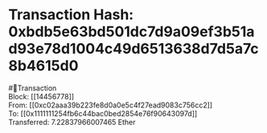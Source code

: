 
Transaction Hash: 0xbdb5e63bd501dc7d9a09ef3b51ad93e78d1004c49d6513638d7d5a7c8b4615d0
====================================================================================
  
#💸Transaction  
Block: [[14456778]]  
From: [[0xc02aaa39b223fe8d0a0e5c4f27ead9083c756cc2]]  
To: [[0x1111111254fb6c44bac0bed2854e76f90643097d]]  
Transferred: 7.22837966007465 Ether